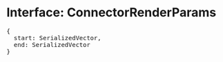 # Interface: ConnectorRenderParams

<pre>
{
  start: <Ref to="./serialized-vector">SerializedVector</Ref>,
  end: <Ref to="./serialized-vector">SerializedVector</Ref>
}
</pre>

